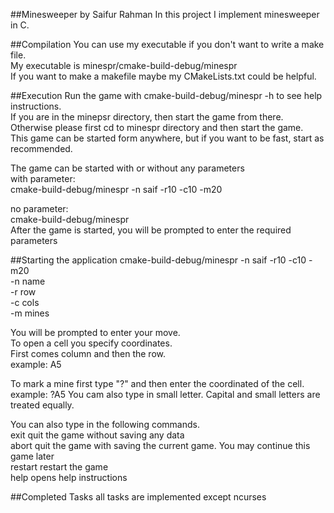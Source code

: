 ##Minesweeper by Saifur Rahman
In this project I implement minesweeper in C.

##Compilation
You can use my executable if you don't want to write a make file. <br>
My executable is minespr/cmake-build-debug/minespr <br>
If you want to make a makefile maybe my CMakeLists.txt could be helpful.


##Execution
Run the game with cmake-build-debug/minespr -h to see help instructions.<br>
If you are in the minepsr directory, then start the game from there.<br>
Otherwise please first cd to minespr directory and then start the game.<br>
This game can be started form anywhere, but if you want to be fast, start as recommended.<br>
 
The game can be started with or without any parameters<br>
with parameter:<br>
cmake-build-debug/minespr -n saif -r10 -c10 -m20<br>

no parameter:<br>
cmake-build-debug/minespr<br>
After the game is started, you will be prompted to enter the required parameters<br>

##Starting the application
cmake-build-debug/minespr -n saif -r10 -c10 -m20<br>
-n name<br>
-r row<br>
-c cols<br>
-m mines<br>

You will be prompted to enter your move.<br>
To open a cell you specify coordinates.<br>
First comes column and then the row.<br>
example: A5<br>

To mark a mine first type "?" and then enter the coordinated of the cell.<br>
example: ?A5
You cam also type in small letter. Capital and small letters are treated equally.<br>


You can also type in the following commands.<br>
exit        quit the game without saving any data<br>
abort       quit the game with saving the current game. You may continue this game later<br>
restart     restart the game<br>
help        opens help instructions<br>

##Completed Tasks
all tasks are implemented except ncurses


